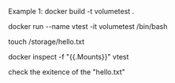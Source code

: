 Example 1:
docker build -t volumetest .

docker run --name vtest -it volumetest /bin/bash

touch /storage/hello.txt

docker inspect -f "{{.Mounts}}" vtest

check the exitence of the "hello.txt"

